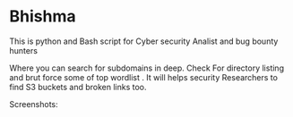 # Bhishma

This is python and Bash script for Cyber security Analist and bug bounty hunters 


Where you can search for subdomains in deep. Check For directory listing and brut force some of top wordlist . It will helps security Researchers to find S3 buckets and broken links too.


Screenshots:

